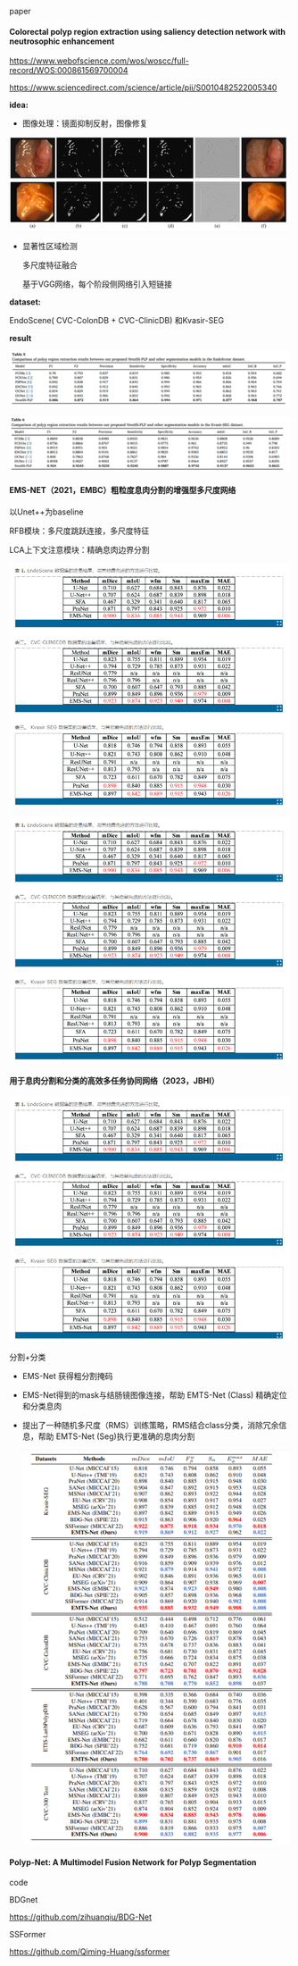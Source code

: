 





paper

#### Colorectal polyp region extraction using saliency detection network with neutrosophic enhancement

https://www.webofscience.com/wos/woscc/full-record/WOS:000861569700004

https://www.sciencedirect.com/science/article/pii/S0010482522005340

**idea:**

- 图像处理：镜面抑制反射，图像修复

![image](https://github.com/Boleroo/polyp-segmentation/blob/master/picture/pic1.png)

- 显著性区域检测

  多尺度特征融合

  基于VGG网络，每个阶段侧网络引入短链接

**dataset:**

EndoScene( CVC-ColonDB + CVC-ClinicDB) 和Kvasir-SEG

**result**

![image](https://github.com/Boleroo/polyp-segmentation/blob/master/picture/pic2.png)

![image](https://github.com/Boleroo/polyp-segmentation/blob/master/picture/pic3.png)



#### EMS-NET（2021，EMBC）粗粒度息肉分割的增强型多尺度网络

以Unet++为baseline

RFB模块：多尺度跳跃连接，多尺度特征

LCA上下文注意模块：精确息肉边界分割

![image](https://github.com/Boleroo/polyp-segmentation/blob/master/picture/pic4.png)





![image](https://github.com/Boleroo/polyp-segmentation/blob/master/picture/pic5.png)


#### **用于息肉分割和分类的高效多任务协同网络**（2023，JBHI）

![image](https://github.com/Boleroo/polyp-segmentation/blob/master/picture/pic6.png)

分割+分类

- EMS-Net 获得粗分割掩码

- EMS-Net得到的mask与结肠镜图像连接，帮助 EMTS-Net (Class) 精确定位和分类息肉

- 提出了一种随机多尺度（RMS）训练策略，RMS结合class分类，消除冗余信息，帮助 EMTS-Net (Seg)执行更准确的息肉分割

  ![image](https://github.com/Boleroo/polyp-segmentation/blob/master/picture/pic7.png)
  

#### Polyp-Net: A Multimodel Fusion Network for Polyp Segmentation

code

BDGnet

https://github.com/zihuanqiu/BDG-Net

SSFormer

https://github.com/Qiming-Huang/ssformer

